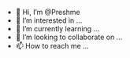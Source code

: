 - 👋 Hi, I’m @Preshme
- 👀 I’m interested in ...
- 🌱 I’m currently learning ...
- 💞️ I’m looking to collaborate on ...
- 📫 How to reach me ...

<!---
Preshme/Preshme is a ✨ special ✨ repository because its `README.md` (this file) appears on your GitHub profile.
You can click the Preview link to take a look at your changes.
--->
